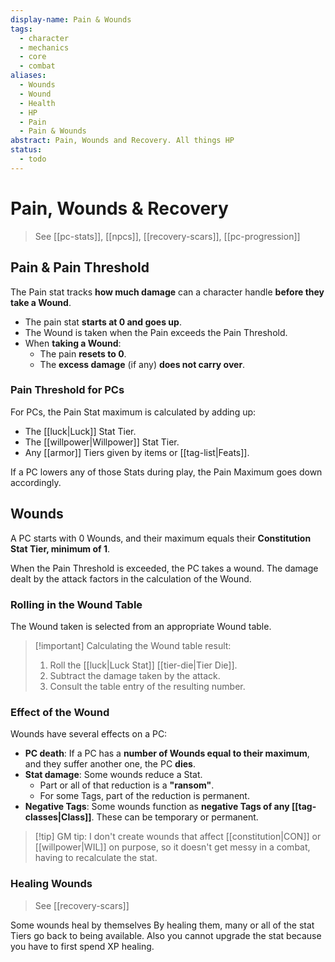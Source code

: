 ```yaml
---
display-name: Pain & Wounds
tags:
  - character
  - mechanics
  - core
  - combat
aliases:
  - Wounds
  - Wound
  - Health
  - HP
  - Pain
  - Pain & Wounds
abstract: Pain, Wounds and Recovery. All things HP
status:
  - todo
---
```

# Pain, Wounds & Recovery
> See [[pc-stats]], [[npcs]], [[recovery-scars]], [[pc-progression]]

## Pain & Pain Threshold
The Pain stat tracks **how much damage** can a character handle **before they take a Wound**.
- The pain stat **starts at 0 and goes up**.
- The Wound is taken when the Pain exceeds the Pain Threshold.
- When **taking a Wound**:
	- The pain **resets to 0**.
	- The **excess damage** (if any) **does not carry over**.

### Pain Threshold for PCs
For PCs, the Pain Stat maximum is calculated by adding up:
- The [[luck|Luck]] Stat Tier.
- The [[willpower|Willpower]] Stat Tier.
- Any [[armor]] Tiers given by items or [[tag-list|Feats]].

If a PC lowers any of those Stats during play, the Pain Maximum goes down accordingly.

## Wounds
A PC starts with 0 Wounds, and their maximum equals their **Constitution Stat Tier, minimum of 1**.

When the Pain Threshold is exceeded, the PC takes a wound. The damage dealt by the attack factors in the calculation of the Wound.

### Rolling in the Wound Table
The Wound taken is selected from an appropriate Wound table.

> [!important] Calculating the Wound table result:
> 1. Roll the [[luck|Luck Stat]] [[tier-die|Tier Die]].
> 2. Subtract the damage taken by the attack.
> 3. Consult the table entry of the resulting number.

### Effect of the Wound
Wounds have several effects on a PC:
- **PC death**: If a PC has a **number of Wounds equal to their maximum**, and they suffer another one, the PC **dies**.
- **Stat damage**: Some wounds reduce a Stat.
	- Part or all of that reduction is a **"ransom"**.
	- For some Tags, part of the reduction is permanent.
- **Negative Tags**: Some wounds function as **negative Tags of any [[tag-classes|Class]]**. These can be temporary or permanent.

> [!tip] GM tip:
> I don't create wounds that affect [[constitution|CON]] or [[willpower|WIL]] on purpose, so it doesn't get messy in a combat, having to recalculate the stat.

### Healing Wounds
> See [[recovery-scars]]

Some wounds heal by themselves
By healing them, many or all of the stat Tiers go back to being available. Also you cannot upgrade the stat because you have to first spend XP healing.



